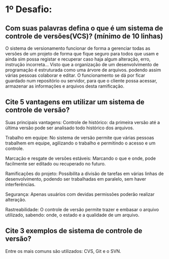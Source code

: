 # 1º Desafio:

## Com suas palavras defina o que é um sistema de controle de versões(VCS)? (mínimo de 10 linhas)

O sistema de versionamento funcionar de forma a gerenciar todas as versões de um projeto de forma que fique seguro para todos que usam e ainda sim possa registar e recuperar caso haja algum alteração, erro, instrução incorreta… Visto que a organização de um desenvolvimento  de  programação é estruturada como uma árvore de arquivos. podendo assim várias pessoas colaborar e editar. O funcionamento se dá por ficar guardado num repositório ou servidor, para que o cliente possa acessar, armazenar as informações e arquivos desta ramificação.

## Cite 5 vantagens em utilizar um sistema de controle de versão?

Suas principais vantagens:
Controle de histórico: da primeira versão até a última versão pode ser analisado  todo histórico dos arquivos. 

Trabalho em equipe: No sistema de versão permite que várias pessoas trabalhem em equipe, agilizando o trabalho e permitindo o acesso e um controle.

Marcação e resgate de versões estáveis: Marcando o que e onde, pode facilmente ser editado ou recuperado no futuro.  

Ramificações do projeto: Possibilita a divisão de tarefas em várias linhas de desenvolvimento, podendo ser trabalhadas em paralelo, sem haver interferências.

Segurança: Apenas usuários com devidas permissões poderão realizar alteração. 

Rastreabilidade: O controle de versão permite trazer e embasar o arquivo utilizado, sabendo: onde, o estado e a qualidade de um arquivo.
## Cite 3 exemplos de sistema de controle de versão?

Entre os mais comuns são utilizados: CVS, Git e o SVN.